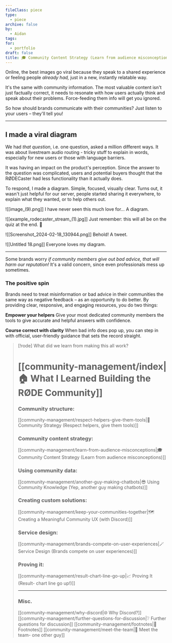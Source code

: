 ```yaml
---
fileClass: piece
type:
  - piece
archive: false
by:
  - Aidan
tags: 
for:
  - portfolio
draft: false
title: 🎓 Community Content Strategy (Learn from audience misconceptions)
---
```


Online, the best images go viral because they speak to a shared experience or feeling people _already had,_ just in a new, instantly relatable way.

It's the same with community information. The most valuable content isn't just factually correct, it needs to resonate with how users actually think and speak about their problems. Force-feeding them info will get you ignored.

So how should brands communicate with their communities? Just listen to your users – they'll tell you!

---

## I made a viral diagram

We had _that question_, i.e. one question, asked a million different ways. It was about livestream audio routing - tricky stuff to explain in words, especially for new users or those with language barriers.

It was having an impact on the product's perception. Since the answer to the question was complicated, users and potential buyers thought that the RØDECaster had less functionality than it actually does.

To respond, I made a diagram. Simple, focused, visually clear. Turns out, it wasn't just helpful for our server, people started sharing it everywhere, to explain what they wanted, or to help others out.

![[image_(9).png]]
I have never seen this much love for… A diagram.

![[example_rodecaster_stream_(1).jpg]]
Just remember: this will all be on the quiz at the end. 👀

![[Screenshot_2024-02-18_130944.png]]
Behold! A tweet.

![[Untitled 18.png]]
Everyone loves my diagram.

---

Some brands worry _if community members give out bad advice, that will harm our reputation!_ It's a valid concern, since even professionals mess up sometimes.

### The positive spin

Brands need to treat misinformation or bad advice in their communities the same way as negative feedback – as an opportunity to do better. By providing clear, responsive, and engaging resources, you do two things:

**Empower your helpers**
Give your most dedicated community members the tools to give accurate and helpful answers with confidence.

**Course correct with clarity**
When bad info does pop up, you can step in with official, user-friendly guidance that sets the record straight.

> [!rode] What did we learn from making this all work?
> # [[community-management/index|🏠 What I Learned Building the RØDE Community]]
> 
> ### Community structure:
> [[community-management/respect-helpers-give-them-tools|💜 Community Strategy (Respect helpers, give them tools)]]
> 
> ### Community content strategy:
> [[community-management/learn-from-audience-misconceptions|🎓 Community Content Strategy (Learn from audience misconceptions)]]
> 
> ### Using community data:
> [[community-management/another-guy-making-chatbots|😎 Using Community Knowledge (Yep, another guy making chatbots)]]
> 
> ### Creating custom solutions:
> [[community-management/keep-your-communities-together|🗺️ Creating a Meaningful Community UX (with Discord)]]
> 
> ### Service design:
> [[community-management/brands-compete-on-user-experiences|🪄 Service Design (Brands compete on user experiences)]]
> 
> ### Proving it:
> [[community-management/result-chart-line-go-up|📈 Proving It (Result- chart line go up!)]]
> 
> ---
> 
> ### Misc.
> [[community-management/why-discord|🌐 Why Discord?]]
> [[community-management/further-questions-for-discussion|❔ Further questions for discussion]]
> [[community-management/footnotes|📜 Footnotes]]
> [[community-management/meet-the-team|👋 Meet the team- one other guy]]